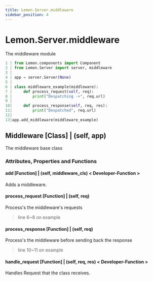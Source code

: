 ```yaml
---
title: Lemon.Server.middleware
sidebar_position: 4
---
```


# Lemon.Server.middleware

The middleware module

```python
1 | from Lemon.components import Component
2 | from Lemon.Server import server, middleware
3 | 
4 | app = server.Server(None)
5 |
6 | class middleware_example(middleware):
7 |     def process_request(self, req):
8 |         print("Despatching ->", req.url)
9 | 
10|     def process_response(self, req, res):
11|         print("Despatched", req.url)
12|
13|app.add_middleware(middleware_example)
```

## Middleware [Class] | (self, app)

The middleware base class

### Attributes, Properties and Functions

#### add [Function] | (self, middleware_cls) < Developer-Function >

Adds a middleware.

#### process_request [Function] | (self, req) 

Process's the middleware's requests

> line 6~8 on example

#### process_response [Function] | (self, req)

Process's the middleware before sending back the response

> line 10~11 on example

#### handle_request [Function] | (self, req, res) < Developer-Function >

Handles Request that the class receives.
